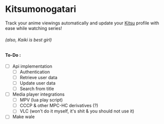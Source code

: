 # Kitsumonogatari

Track your anime viewings automatically and update your 
[Kitsu](https://kitsu.io) profile with ease while watching series!

###### (also, Kaiki is best girl)

#### To-Do :

- [ ] Api implementation
    - [ ] Authentication
    - [ ] Retrieve user data
    - [ ] Update user data
    - [ ] Search from title
- [ ] Media player integrations
    - [ ] MPV (lua play script)
    - [ ] CCCP & other MPC-HC derivatives (?)
    - [ ] VLC (won't do it myself, it's shit & you should not use it)
- [ ] Make wale
